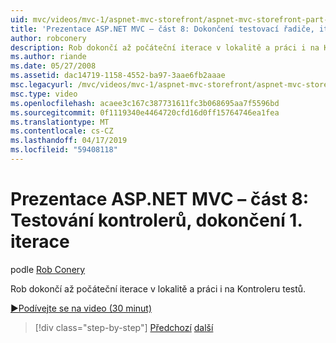 ```yaml
---
uid: mvc/videos/mvc-1/aspnet-mvc-storefront/aspnet-mvc-storefront-part-8-testing-controllers-iteration-1-complete
title: 'Prezentace ASP.NET MVC – část 8: Dokončení testovací řadiče, iterace 1 | Dokumentace Microsoftu'
author: robconery
description: Rob dokončí až počáteční iterace v lokalitě a práci i na Kontroleru testů.
ms.author: riande
ms.date: 05/27/2008
ms.assetid: dac14719-1158-4552-ba97-3aae6fb2aaae
msc.legacyurl: /mvc/videos/mvc-1/aspnet-mvc-storefront/aspnet-mvc-storefront-part-8-testing-controllers-iteration-1-complete
msc.type: video
ms.openlocfilehash: acaee3c167c387731611fc3b068695aa7f5596bd
ms.sourcegitcommit: 0f1119340e4464720cfd16d0ff15764746ea1fea
ms.translationtype: MT
ms.contentlocale: cs-CZ
ms.lasthandoff: 04/17/2019
ms.locfileid: "59408118"
---
```

# <a name="aspnet-mvc-storefront-part-8-testing-controllers-iteration-1-complete"></a>Prezentace ASP.NET MVC – část 8: Testování kontrolerů, dokončení 1. iterace

podle [Rob Conery](https://github.com/robconery)

Rob dokončí až počáteční iterace v lokalitě a práci i na Kontroleru testů.

[&#9654;Podívejte se na video (30 minut)](https://channel9.msdn.com/Blogs/ASP-NET-Site-Videos/aspnet-mvc-storefront-part-8-testing-controllers-iteration-1-complete)

> [!div class="step-by-step"]
> [Předchozí](aspnet-mvc-storefront-part-7-routing-and-ui-work.md)
> [další](aspnet-mvc-storefront-part-9-the-shopping-cart.md)

